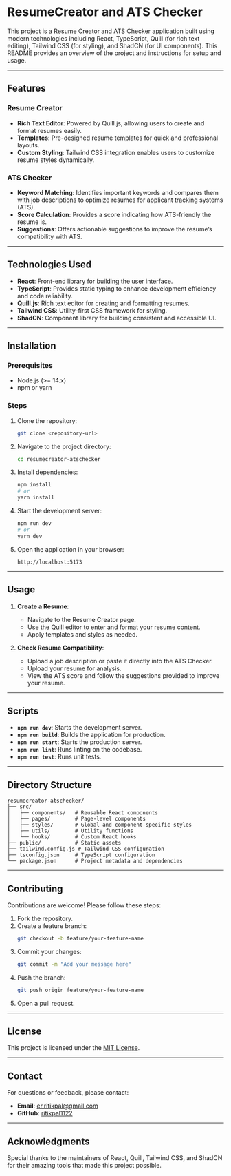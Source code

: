 # ResumeCreator and ATS Checker

This project is a Resume Creator and ATS Checker application built using modern technologies including React, TypeScript, Quill (for rich text editing), Tailwind CSS (for styling), and ShadCN (for UI components). This README provides an overview of the project and instructions for setup and usage.

---

## Features

### Resume Creator
- **Rich Text Editor**: Powered by Quill.js, allowing users to create and format resumes easily.
- **Templates**: Pre-designed resume templates for quick and professional layouts.
- **Custom Styling**: Tailwind CSS integration enables users to customize resume styles dynamically.

### ATS Checker
- **Keyword Matching**: Identifies important keywords and compares them with job descriptions to optimize resumes for applicant tracking systems (ATS).
- **Score Calculation**: Provides a score indicating how ATS-friendly the resume is.
- **Suggestions**: Offers actionable suggestions to improve the resume’s compatibility with ATS.

---

## Technologies Used

- **React**: Front-end library for building the user interface.
- **TypeScript**: Provides static typing to enhance development efficiency and code reliability.
- **Quill.js**: Rich text editor for creating and formatting resumes.
- **Tailwind CSS**: Utility-first CSS framework for styling.
- **ShadCN**: Component library for building consistent and accessible UI.

---

## Installation

### Prerequisites
- Node.js (>= 14.x)
- npm or yarn

### Steps

1. Clone the repository:
   ```bash
   git clone <repository-url>
   ```

2. Navigate to the project directory:
   ```bash
   cd resumecreator-atschecker
   ```

3. Install dependencies:
   ```bash
   npm install
   # or
   yarn install
   ```

4. Start the development server:
   ```bash
   npm run dev
   # or
   yarn dev
   ```

5. Open the application in your browser:
   ```
   http://localhost:5173
   ```

---

## Usage

1. **Create a Resume**:
   - Navigate to the Resume Creator page.
   - Use the Quill editor to enter and format your resume content.
   - Apply templates and styles as needed.

2. **Check Resume Compatibility**:
   - Upload a job description or paste it directly into the ATS Checker.
   - Upload your resume for analysis.
   - View the ATS score and follow the suggestions provided to improve your resume.

---

## Scripts

- **`npm run dev`**: Starts the development server.
- **`npm run build`**: Builds the application for production.
- **`npm run start`**: Starts the production server.
- **`npm run lint`**: Runs linting on the codebase.
- **`npm run test`**: Runs unit tests.

---

## Directory Structure

```
resumecreator-atschecker/
├── src/
│   ├── components/   # Reusable React components
│   ├── pages/        # Page-level components
│   ├── styles/       # Global and component-specific styles
│   ├── utils/        # Utility functions
│   └── hooks/        # Custom React hooks
├── public/           # Static assets
├── tailwind.config.js # Tailwind CSS configuration
├── tsconfig.json     # TypeScript configuration
└── package.json      # Project metadata and dependencies
```

---

## Contributing

Contributions are welcome! Please follow these steps:

1. Fork the repository.
2. Create a feature branch:
   ```bash
   git checkout -b feature/your-feature-name
   ```
3. Commit your changes:
   ```bash
   git commit -m "Add your message here"
   ```
4. Push the branch:
   ```bash
   git push origin feature/your-feature-name
   ```
5. Open a pull request.

---

## License

This project is licensed under the [MIT License](LICENSE).

---

## Contact

For questions or feedback, please contact:
- **Email**: [er.ritikpal@gmail.com](mailto:er.ritikpal@gmail.com)
- **GitHub**: [ritikpal1122](https://github.com/ritikpal1122)

---

## Acknowledgments

Special thanks to the maintainers of React, Quill, Tailwind CSS, and ShadCN for their amazing tools that made this project possible.

